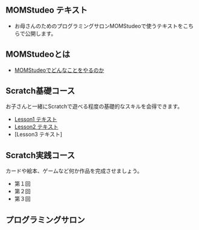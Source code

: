 ## MOMStudeo テキスト

* お母さんのためのプログラミングサロンMOMStudeoで使うテキストをこちらで公開します。

## MOMStudeoとは
 * [MOMStudeoでどんなことをやるのか](pdf/MomStudeo_Intro.pdf)
## Scratch基礎コース
お子さんと一緒にScratchで遊べる程度の基礎的なスキルを会得できます。
 * [Lesson1 テキスト](pdf/MomStudeo_Lesson1.pdf)
 * [Lesson2 テキスト](pdf/MomStudeo_Lesson2.pdf)
 * [Lesson3 テキスト]

## Scratch実践コース
カードや絵本、ゲームなど何か作品を完成させましょう。
 * 第１回
 * 第２回
 * 第３回

## プログラミングサロン
